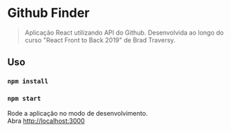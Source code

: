 # Github Finder

> Aplicação React utilizando API do Github. Desenvolvida ao longo do curso "React Front to Back 2019" de Brad Traversy.

## Uso

### `npm install`

### `npm start`

Rode a aplicação no modo de desenvolvimento.<br>
Abra [http://localhost:3000](http://localhost:3000)
